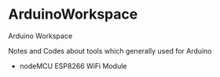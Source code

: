 # ArduinoWorkspace
Arduino Workspace

Notes and Codes about tools which generally used for Arduino

- nodeMCU ESP8266 WiFi Module
